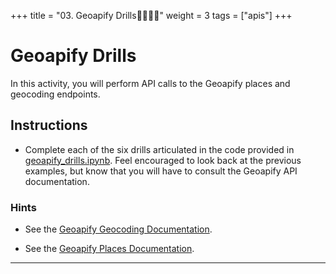 +++
title = "03.  Geoapify Drills👩‍🎓👨‍🎓"
weight = 3
tags = ["apis"] 
+++

# Geoapify Drills

In this activity, you will perform API calls to the Geoapify places and geocoding endpoints.

## Instructions

* Complete each of the six drills articulated in the code provided in [geoapify_drills.ipynb](Unsolved/geoapify_drills.ipynb). Feel encouraged to look back at the previous examples, but know that you will have to consult the Geoapify API documentation.

### Hints

* See the [Geoapify Geocoding Documentation](https://apidocs.geoapify.com/docs/geocoding/forward-geocoding/#about).

* See the [Geoapify Places Documentation](https://apidocs.geoapify.com/docs/places/#about).

---

